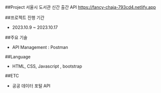 ##Project 
서울시 도서관 신간 출간 API https://fancy-chaja-793cd4.netlify.app

##프로젝트 진행 기간
* 2023.10.9 ~ 2023.10.17 

##주요 기술
* API Management : Postman

##Language 
* HTML, CSS, Javascript , bootstrap

##ETC 
* 공공 데이터 포털 API
